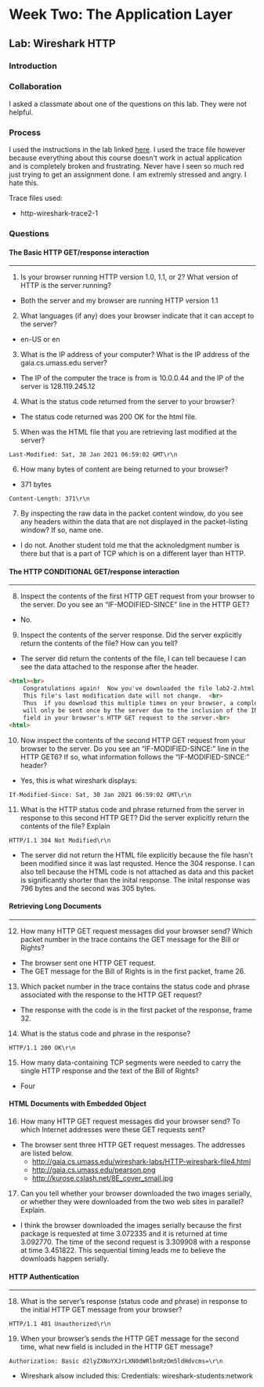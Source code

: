 # Week Two: The Application Layer

## Lab: Wireshark HTTP

### Introduction
### Collaboration
I asked a classmate about one of the questions on this lab. They were not helpful.
### Process
I used the instructions in the lab linked [here](https://view.officeapps.live.com/op/view.aspx?src=http%3A%2F%2Fwww-net.cs.umass.edu%2Fwireshark-labs%2FWireshark_HTTP_v8.1.doc&wdOrigin=BROWSELINK).
I used the trace file however because everything about this course doesn't work in actual application and is completely broken and frustrating. Never have I seen so much red just trying to get an assignment done. I am extremly stressed and angry. I hate this.

Trace files used:<br>
- http-wireshark-trace2-1

### Questions
#### The Basic HTTP GET/response interaction
***
1. Is your browser running HTTP version 1.0, 1.1, or 2? What version of HTTP is the server running?
- Both the server and my browser are running HTTP version 1.1

2. What languages (if any) does your browser indicate that it can accept to the server?
- en-US or en

3. What is the IP address of your computer? What is the IP address of the gaia.cs.umass.edu server?
- The IP of the computer the trace is from is 10.0.0.44 and the IP of the server is 128.119.245.12

4. What is the status code returned from the server to your browser?
-  The status code returned was 200 OK for the html file.

5. When was the HTML file that you are retrieving last modified at the server?
```
Last-Modified: Sat, 30 Jan 2021 06:59:02 GMT\r\n
```
6. How many bytes of content are being returned to your browser?
- 371 bytes
```
Content-Length: 371\r\n
```

7. By inspecting the raw data in the packet content window, do you see any headers within the data that are not displayed in the packet-listing window? If so, name one.
- I do not. Another student told me that the acknoledgment number is there but that is a part of TCP which is on a different layer than HTTP.

#### The HTTP CONDITIONAL GET/response interaction
***
8. Inspect the contents of the first HTTP GET request from your browser to the server. Do you see an “IF-MODIFIED-SINCE” line in the HTTP GET?
- No.

9. Inspect the contents of the server response. Did the server explicitly return the contents of the file? How can you tell?
- The server did return the contents of the file, I can tell becauese I can see the data attached to the response after the header.
```html
<html><br>
    Congratulations again!  Now you've downloaded the file lab2-2.html. <br>
    This file's last modification date will not change.  <br>
    Thus  if you download this multiple times on your browser, a complete copy <br>
    will only be sent once by the server due to the inclusion of the IN-MODIFIED-SINCE <br>
    field in your browser's HTTP GET request to the server.<br>
<html>

```

10. Now inspect the contents of the second HTTP GET request from your browser to the server. Do you see an “IF-MODIFIED-SINCE:” line in the HTTP GET6? If so, what information follows the “IF-MODIFIED-SINCE:” header?
- Yes, this is what wireshark displays:
```
If-Modified-Since: Sat, 30 Jan 2021 06:59:02 GMT\r\n
```

11. What is the HTTP status code and phrase returned from the server in response to this second HTTP GET? Did the server explicitly return the contents of the file? Explain
```
HTTP/1.1 304 Not Modified\r\n
```
- The server did not return the HTML file explicitly because the file hasn't been modified since it was last requsted. Hence the 304 response. I can also tell because the HTML code is not attached as data and this packet is significantly shorter than the inital response. The inital response was 796 bytes and the second was 305 bytes. 

#### Retrieving Long Documents
***
12. How many HTTP GET request messages did your browser send? Which packet number in the trace contains the GET message for the Bill or Rights?
- The browser sent one HTTP GET request.
- The GET message for the Bill of Rights is in the first packet, frame 26.

13. Which packet number in the trace contains the status code and phrase associated with the response to the HTTP GET request?
- The response with the code is in the first packet of the response, frame 32. 

14. What is the status code and phrase in the response?
```
HTTP/1.1 200 OK\r\n
```

15. How many data-containing TCP segments were needed to carry the single HTTP response and the text of the Bill of Rights?
- Four

#### HTML Documents with Embedded Object
16. How many HTTP GET request messages did your browser send? To which Internet addresses were these GET requests sent?

- The browser sent three HTTP GET request messages. The addresses are listed below.
    - http://gaia.cs.umass.edu/wireshark-labs/HTTP-wireshark-file4.html
    - http://gaia.cs.umass.edu/pearson.png
    - http://kurose.cslash.net/8E_cover_small.jpg

17. Can you tell whether your browser downloaded the two images serially, or whether they were downloaded from the two web sites in parallel? Explain.
- I think the browser downloaded the images serially because the first package is requested at time 3.072335 and it is returned at time 3.092770. The time of the second request is 3.309908 with a response at time 3.451822. This sequential timing leads me to believe the downloads happen serially.

#### HTTP Authentication
***
18. What is the server’s response (status code and phrase) in response to the initial HTTP GET message from your browser?
```
HTTP/1.1 401 Unauthorized\r\n
```
19. When your browser’s sends the HTTP GET message for the second time, what new field is included in the HTTP GET message?
```
Authorization: Basic d2lyZXNoYXJrLXN0dWRlbnRzOm5ldHdvcms=\r\n
```
- Wireshark alsow included this: Credentials: wireshark-students:network
